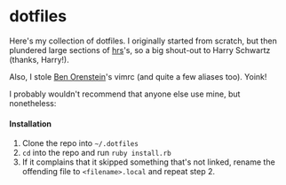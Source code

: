 dotfiles
========

Here's my collection of dotfiles. I originally started from scratch, but then plundered large sections of [hrs]'s, so a big shout-out to Harry Schwartz (thanks, Harry!).

Also, I stole [Ben Orenstein]'s vimrc (and quite a few aliases too). Yoink!

I probably wouldn't recommend that anyone else use mine, but nonetheless:

#### Installation

1. Clone the repo into `~/.dotfiles`
2. `cd` into the repo and run `ruby install.rb`
3. If it complains that it skipped something that's not linked, rename the offending file to `<filename>.local` and repeat step 2.

[Ben Orenstein]: https://github.com/r00k/dotfiles
[hrs]: https://github.com/hrs/dotfiles
